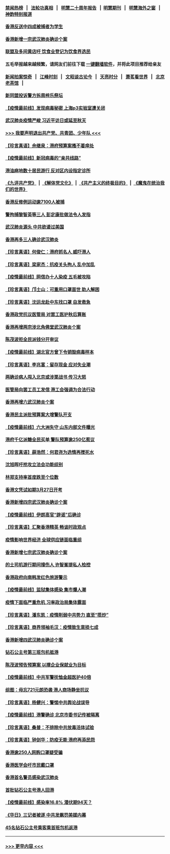 #### [禁闻热榜](热点新闻.md?=0)  &nbsp;&nbsp;|&nbsp;&nbsp; [法轮功真相](https://github.com/gfw-breaker/truth/blob/master/README.md?=0) &nbsp;&nbsp;|&nbsp;&nbsp; [明慧二十周年报告](https://github.com/gfw-breaker/mh-reports/blob/master/README.md?=0) &nbsp;&nbsp;|&nbsp;&nbsp;[明慧期刊](https://github.com/gfw-breaker/mh-qikan) &nbsp;&nbsp;|&nbsp;&nbsp; [明慧海外之窗](https://github.com/gfw-breaker/mh-news/blob/master/README.md?=0) &nbsp;&nbsp;|&nbsp;&nbsp; [神韵特别报道](https://github.com/gfw-breaker/mh-news/blob/master/shenyun.md?=0)
#### [香港反送中四成被捕者为学生](../pages/nsc415/n11910730.md?t=03032332) 
#### [香港新增一宗武汉肺炎确诊个案](../pages/nsc415/n11910724.md?t=03032332) 
#### [联盟及多间黄店吁 饮食业登记为饮食界选民](../pages/nsc415/n11910718.md?t=03032332) 
#### 五毛举报越来越频繁，请网友们前往下载 [一键翻墙软件](https://github.com/gfw-breaker/ssr-accounts)，并将此项目推荐给亲友
#### [新闻拍案惊奇](https://github.com/gfw-breaker/banned-news/blob/master/pages/link4.md) &nbsp;&nbsp;|&nbsp;&nbsp; [江峰时刻](https://github.com/gfw-breaker/banned-news/blob/master/pages/link4.md) &nbsp;&nbsp;|&nbsp;&nbsp; [文昭谈古论今](https://github.com/gfw-breaker/banned-news/blob/master/pages/link4.md) &nbsp;&nbsp;|&nbsp;&nbsp; [天亮时分](https://github.com/gfw-breaker/banned-news/blob/master/pages/link4.md) &nbsp;&nbsp;|&nbsp;&nbsp; [萧茗看世界](https://github.com/gfw-breaker/banned-news/blob/master/pages/link4.md) &nbsp;&nbsp;|&nbsp;&nbsp; [北京老茶馆](https://github.com/gfw-breaker/banned-news/blob/master/pages/link4.md) &nbsp;&nbsp;|&nbsp;&nbsp; 
#### [新同盟投诉警方拆周梓乐祭坛](../pages/nsc415/n11910707.md?t=03032332) 
#### [【疫情最前线】发现病毒秘密 上海p3实验室遭关闭](../pages/nsc415/n11910640.md?t=03032332) 
#### [武汉肺炎疫情严峻 习近平访日或延至秋天](../pages/nsc415/n11910570.md?t=03032332) 
#### [>>> 我要声明退出共产党、共青团、少年队 <<<](https://github.com/begood0513/goodnews/blob/master/quit/letter.md) 
#### [【珍言真语】佘继泉：港府预算案搔不着痒处](../pages/nsc415/n11910011.md?t=03032332) 
#### [【疫情最前线】新冠病毒的“亲共线路”](../pages/nsc415/n11907734.md?t=03032332) 
#### [港油麻地数十居民游行 反对区内设指定诊所](../pages/nsc415/n11907900.md?t=03032332) 
#### [《九评共产党》](https://github.com/begood0513/9ping.md/blob/master/README.md) &nbsp;|&nbsp; [《解体党文化》](../../../../jtdwh.md/blob/master/README.md)  &nbsp;|&nbsp; [《共产主义的终极目的》](../../../../gczydzjmd.md/blob/master/README.md) &nbsp;|&nbsp; [《魔鬼在统治我们的世界》](../../../../mgztzwmdsj.md/blob/master/README.md) 
#### [香港反修例运动逾7100人被捕](../pages/nsc415/n11907922.md?t=03032332) 
#### [警拘捕黎智英等三人 彭定康批做法令人发指](../pages/nsc415/n11907905.md?t=03032332) 
#### [武汉肺炎源头 中共欲诿过美国](../pages/nsc415/n11907665.md?t=03032332) 
#### [香港再多三人确诊武汉肺炎](../pages/nsc415/n11907846.md?t=03032332) 
#### [【珍言真语】何俊仁：港府抓名人 威吓港人](../pages/nsc415/n11907561.md?t=03032332) 
#### [【珍言真语】梁家杰：抗疫关头拘人 乱中加乱](../pages/nsc415/n11907444.md?t=03032332) 
#### [【疫情最前线】网信办十人染疫 五毛被攻陷](../pages/nsc415/n11903757.md?t=03032332) 
#### [【珍言真语】邝士山：可重用口罩面世 助人解困](../pages/nsc415/n11903875.md?t=03032332) 
#### [【珍言真语】沈运龙赴中东找口罩 自发救急](../pages/nsc415/n11903291.md?t=03032332) 
#### [香港政党抗议医管局 对罢工医护秋后算账](../pages/nsc415/n11901746.md?t=03032332) 
#### [香港再增两宗涉北角佛堂武汉肺炎个案](../pages/nsc415/n11901737.md?t=03032332) 
#### [陈茂波拒全民派钱分开审议](../pages/nsc415/n11901672.md?t=03032332) 
#### [【疫情最前线】湖北官方曾下令销毁病毒样本](../pages/nsc415/n11901518.md?t=03032332) 
#### [【珍言真语】李兆富：留存现金 应对失业潮](../pages/nsc415/n11901448.md?t=03032332) 
#### [两确诊病人闯入北京或涉栗战书 传习大怒](../pages/nsc415/n11901180.md?t=03032332) 
#### [医管局向罢工员工发信 港工会强调为合法行动](../pages/nsc415/n11898870.md?t=03032332) 
#### [香港再增六武汉肺炎个案](../pages/nsc415/n11898843.md?t=03032332) 
#### [香港民主派批预算案大增警队开支](../pages/nsc415/n11898813.md?t=03032332) 
#### [【疫情最前线】六大洲失守 山东内部文件曝光](../pages/nsc415/n11898455.md?t=03032332) 
#### [港府千亿派糖全民买单 警队预算逾250亿惹议](../pages/nsc415/n11898608.md?t=03032332) 
#### [【珍言真语】薛浩然：何君尧为选情再搅死水](../pages/nsc415/n11898269.md?t=03032332) 
#### [沈旭晖吁抢攻立法会功能组别](../pages/nsc415/n11896084.md?t=03032332) 
#### [林郑支持率首度跌至个位数](../pages/nsc415/n11896058.md?t=03032332) 
#### [香港文凭试如期3月27日开考](../pages/nsc415/n11896055.md?t=03032332) 
#### [香港新增四宗武汉肺炎确诊个案](../pages/nsc415/n11896040.md?t=03032332) 
#### [【疫情最前线】伊朗高官“辟谣”后确诊](../pages/nsc415/n11895902.md?t=03032332) 
#### [【珍言真语】汇聚香港精英 畅谈时政观点](../pages/nsc415/n11895733.md?t=03032332) 
#### [疫情影响世界经济 全球供应链面临重组](../pages/nsc415/n11895634.md?t=03032332) 
#### [香港新增七宗武汉肺炎确诊个案](../pages/nsc415/n11893498.md?t=03032332) 
#### [的士司机游行期间撞伤人 许智峯提私人检控](../pages/nsc415/n11893483.md?t=03032332) 
#### [香港政府向南韩发红色旅游警示](../pages/nsc415/n11893398.md?t=03032332) 
#### [【疫情最前线】监狱集体感染 集市爆人潮](../pages/nsc415/n11893181.md?t=03032332) 
#### [疫情下面临严重危机  习率政治局集体露面](../pages/nsc415/n11893305.md?t=03032332) 
#### [【珍言真语】潘东凯：疫情削弱中共势力 直至“揽炒”](../pages/nsc415/n11892866.md?t=03032332) 
#### [【珍言真语】商界领袖毛汉：疫情致生意损七成](../pages/nsc415/n11890348.md?t=03032332) 
#### [香港新增四武汉肺炎确诊个案](../pages/nsc415/n11890610.md?t=03032332) 
#### [钻石公主号第三班包机抵港](../pages/nsc415/n11890645.md?t=03032332) 
#### [陈茂波预告预算案 以撑企业保就业为目标](../pages/nsc415/n11890574.md?t=03032332) 
#### [【疫情最前线】中共军警抚恤金超医护40倍](../pages/nsc415/n11890458.md?t=03032332) 
#### [组图：毋忘721元朗恐袭 港人商场静坐抗议](../pages/nsc415/n11876882.md?t=03032332) 
#### [【珍言真语】杨健兴：警惕中共舆论战误导](../pages/nsc415/n11888131.md?t=03032332) 
#### [【疫情最前线】港警确诊 北京市委书记传被隔离](../pages/nsc415/n11886872.md?t=03032332) 
#### [【珍言真语】桑普：不排除中共放毒活体试验](../pages/nsc415/n11886832.md?t=03032332) 
#### [【珍言真语】钟剑华：防疫无能 港府再添民怨](../pages/nsc415/n11884504.md?t=03032332) 
#### [香港逾250人网购口罩疑受骗](../pages/nsc415/n11884388.md?t=03032332) 
#### [香港医学会吁市民戴口罩](../pages/nsc415/n11884367.md?t=03032332) 
#### [香港首名警员感染武汉肺炎](../pages/nsc415/n11884357.md?t=03032332) 
#### [首批钻石公主号港人回港](../pages/nsc415/n11884333.md?t=03032332) 
#### [【疫情最前线】感染率16.8% 潜伏期94天？](../pages/nsc415/n11884256.md?t=03032332) 
#### [《华日》三记者被逐 中共发飙罚美媒内幕](../pages/nsc415/n11884184.md?t=03032332) 
#### [45名钻石公主号乘客乘首班包机返港](../pages/nsc415/n11881770.md?t=03032332) 

----
#### [ >>> 更早内容 <<< ](../indexes/nsc415-earlier.md)
